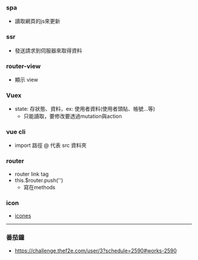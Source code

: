 ### spa

- 讀取網頁的js來更新

### ssr

- 發送請求到伺服器來取得資料

### router-view

- 顯示 view

### Vuex 

- state: 存狀態、資料，ex: 使用者資料(使用者頭貼、帳號...等)
  - 只能讀取，要修改要透過mutation與action

### vue cli 
- import 路徑 @ 代表 src 資料夾

### router
- router link tag
- this.$router.push('')
  - 寫在methods

### icon

- [icones](https://icones.js.org/)

--- 

### 番茄鐘

- https://challenge.thef2e.com/user/3?schedule=2590#works-2590